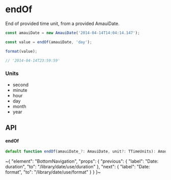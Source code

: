 
# endOf

End of provided time unit, from a provided AmauiDate.

```ts
const amauiDate = new AmauiDate('2014-04-14T14:04:14.147');

const value = endOf(amauiDate, 'day');

format(value);

// '2014-04-14T23:59:59'
```

### Units

- second
- minute
- hour
- day
- month
- year

## API

#### endOf

```ts
default function endOf(amauiDate_?: AmauiDate, unit?: TTimeUnits): AmauiDate;
```


~{
  "element": "BottomNavigation",
  "props": {
    "previous": {
      "label": "Date: duration",
      "to": "/library/date/use/duration"
    },
    "next": {
      "label": "Date: format",
      "to": "/library/date/use/format"
    }
  }
}~
